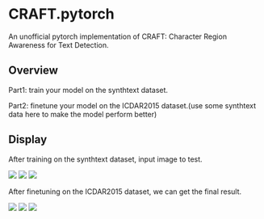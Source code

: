 # CRAFT.pytorch
An unofficial pytorch implementation of CRAFT: Character Region Awareness for Text Detection.

## Overview
Part1:  train your model on the synthtext dataset.

Part2:  finetune your model on the ICDAR2015 dataset.(use some synthtext data here to make the model perform better)

## Display
After training on the synthtext dataset, input image to test. 

![](https://github.com/learnerforever97/CRAFT.pytorch/blob/master/part1/picture/pic1.jpg) ![](https://github.com/learnerforever97/CRAFT.pytorch/blob/master/part1/picture/pic2.jpg) ![](https://github.com/learnerforever97/CRAFT.pytorch/blob/master/part1/picture/pic3.jpg)

After finetuning on the ICDAR2015 dataset, we can get the final result.

![](https://github.com/learnerforever97/CRAFT.pytorch/blob/master/part1/picture/pic7.jpg) ![](https://github.com/learnerforever97/CRAFT.pytorch/blob/master/part1/picture/pic8.jpg) ![](https://github.com/learnerforever97/CRAFT.pytorch/blob/master/part1/picture/pic9.jpg)
